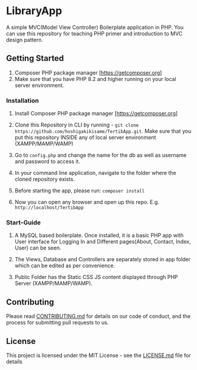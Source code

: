 # LibraryApp

A simple MVC(Model View Controller) Boilerplate application in PHP. You can use this repository for teaching PHP primer and introduction to MVC design pattern.

## Getting Started

1. Composer PHP package manager [https://getcomposer.org]
2. Make sure that you have PHP 8.2 and higher running on your local server environment.

### Installation

1. Install Composer PHP package manager [https://getcomposer.org]

2. Clone this Repository in CLI by running - `git clone https://github.com/hoshigakikisame/TertibApp.git`. Make sure that you put this repository INSIDE any of local server environment (XAMPP/MAMP/WAMP)

3. Go to `config.php` and change the name for the db as well as username and password to access it.

4. In your command line application, navigate to the folder where the cloned repository exists.

5. Before starting the app, please run: `composer install`

6. Now you can open any browser and open up this repo. E.g. `http://localhost/TertibApp`

### Start-Guide

1. A MySQL based boilerplate. Once installed, it is a basic PHP app with User interface for Logging In and Different pages(About, Contact, Index, User) can be seen.

2. The Views, Database and Controllers are separately stored in app folder which can be edited as per convenience.

3. Public Folder has the Static CSS JS content displayed through PHP Server (XAMPP/MAMP/WAMP).

## Contributing

Please read [CONTRIBUTING.md](https://github.com/hoshigakikisame/TertibApp/blob/master/CONTRIBUTING.md) for details on our code of conduct, and the process for submitting pull requests to us.

## License

This project is licensed under the MIT License - see the [LICENSE.md](LICENSE.md) file for details
